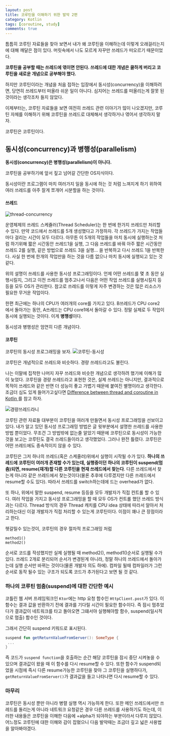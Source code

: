 ```yaml
---
layout: post
title: 코루틴을 이해하기 위한 발악 2편
category: Kotlin
tags: [coroutine, study]
comments: true
---
```


틈틈히 코루틴 자료들을 찾아 보면서 내가 왜 코루틴을 이해하는데 이렇게 오래걸리는지에 대해 깨달은 점이 있다. 머릿속에서 나도 모르게 자꾸만 쓰레드가 떠오르기 때문이었다.

**코루틴을 공부할 때는 쓰레드에 엮이면 안된다. 쓰레드에 대한 개념은 쿨하게 버리고 코루틴을 새로운 개념으로 공부해야 했다.**

하지만 코루틴이라는 개념을 처음 접하는 입장에서 동시성(concurrency)을 이해하려면, 당연히 쓰레드부터 떠올라 쉬운 일이 아니다. 심지어는 쓰레드를 떠올리는게 잘못 된것이라는 생각조차 들지 않았다.

이제부터는, 코루틴 자료들을 보면 여전히 쓰레드 관련 이야기가 많이 나오겠지만, 코루틴 자체를 이해하기 위해 코루틴을 쓰레드로 대체해서 생각하거나 엮어서 생각하지 말자.

코루틴은 코루틴이다.

## 동시성(concurrency)과 병행성(parallelism)

**동시성(concurrency)은 병행성(parallelism)이 아니다.**

코루틴을 공부하기에 앞서 짚고 넘어갈 간단한 OS지식이다.

동시성이란 프로그램이 마치 여러가지 일을 동시에 하는 것 처럼 느껴지게 하기 위하여 여러 쓰레드를 아주 잘게 쪼개어 시분할을 하는 것이다.

#### 쓰레드

![thread-concurrency](https://user-images.githubusercontent.com/18481078/60334666-fee54480-99d6-11e9-84d0-6fb50fd47cb4.png)

운영체제의 쓰레드 스케쥴러(Thread Scheduler)는 한 번에 한가지 쓰레드만 처리할 수 있다. 만약 코드에서 쓰레드를 5개 생성했다고 가정하자. 각 쓰레드가 가지는 작업들 마다 걸리는 시간이 모두 다르다. 아무튼 이 5개의 작업들을 마치 동시에 실행하는것 처럼 하기위해 짧은 시간동안 쓰레드1을 실행, 그 다음 쓰레드를 바꿔 아주 짧은 시간동안 쓰레드 2를 실행, 같은 방법으로 쓰레드 3을 실행... 을 반복하고 다시 쓰레드 1을 반복한다. 사실 한 번에 한개의 작업만을 하는 것을 다름 없으나 마치 동시에 실행되고 있는 것 같다.

위의 설명이 쓰레드를 사용한 동시성 프로그래밍이다. 언제 어떤 쓰레드를 몇 초 동안 실행시킬지, 그리고 이전 쓰레드를 멈추고나서 다음은 어떤 작업 쓰레드를 실행시킬지 등등을 모두 OS가 관리한다. 참고로 쓰레드를 이렇게 자주 변경하는 것은 많은 리소스가 필요한 무거운 작업이다.

한편 최근에는 하나의 CPU가 여러개의 core를 가지고 있다. B쓰레드가 CPU core2 에서 돌아가는 동안, A쓰레드는 CPU core1에서 돌아갈 수 있다. 정말 실제로 두 작업이 동시에 실행되는 것이다. 이게 **병행성**이다.

동시성과 병행성은 엄연히 다른 개념이다.

#### 코루틴

코루틴의 동시성 프로그래밍을 보자.
![코루틴-동시성](https://user-images.githubusercontent.com/18481078/60337760-eda03600-99de-11e9-9222-b730ef58b855.png)

코루틴은 개념적으로 쓰레드와 비슷하다. 경량 쓰레드라고도 불린다.

나는 이말에 집착한 나머지 자꾸 쓰레드와 비슷한 개념으로 생각하려 했기에 이해가 많이 늦었다. 코루틴을 경량 쓰레드라고 표현한 것은, 실제 쓰레드는 아니지만, 결과적으로 목적이 쓰레드와 같은 반면 더 성능이 좋고 가볍기 때문에 붙여진 별명이라고 생각한다. 조금더 심도 있게 들어가고싶다면 [Difference between thread and coroutine in Kotlin
](https://stackoverflow.com/questions/43021816/difference-between-thread-and-coroutine-in-kotlin)를 참고 하자.

![경량쓰레드라니](https://user-images.githubusercontent.com/18481078/60335599-440a7600-99d9-11e9-8db6-2c06e9b539be.png)

코루틴 관련 자료들 대부분이 코루틴을 여러개 만들면서 동시성 프로그래밍을 선보이고 있다. 내가 알고 있던 동시성 프로그래밍 방법은 글 윗부분에서 설명한 쓰레드를 사용한 방법 뿐이었다. 무조건 그 방법밖에 없는줄 알았기 때문에 코루틴으로 동시성이 가능한 것을 보고는 코루틴도 결국 쓰레드들이라고 생각했었다. 그러나 완전 틀렸다. 코루틴은 어떤 쓰레드에도 종속적이지 않을 수 있다.

코루틴은 그저 하나의 쓰레드(혹은 스케줄러)위에서 실행이 시작될 수가 있다. **하나의 쓰레드에 코루틴이 여러개 존재할 수가 있는데, 실행중이던 하나의 코루틴이 suspend(멈춤)되면, resume(재개)할 다른 코루틴을 현재 쓰레드에서 찾는다**. 다른 쓰레드에서 찾는게 아니라 같은 쓰레드에서 찾는것이다(물론 추후에 다루겠지만 다른 쓰레드에서 resume할 수도 있다). 따라서 쓰레드를 switch하는데에 드는 overhead가 없다.

또 하나, 위에서 말한 suspend, resume 등등을 모두 개발자가 직접 컨트롤 할 수 있다. 여러 작업을 가지고 동시성 프로그래밍을 할 때 모두 OS가 컨트롤 했던 쓰레드 방식과는 다르다. Thread 방식의 경우 Thread 캐치를 CPU idea 상태에 따라서 알아서 처리하는대신 이걸 개발자가 직접 처리할 수 있는게 코루틴이다. 이점이 꽤나 큰 장점이라고 한다.

헷갈릴수 있는것이, 코루틴의 경우 절차적 프로그래밍 처럼

```
method1()
method2()
```

순서로 코드를 작성했지만 실제 실행될 때 method2(), method1()순서로 실행될 수가 있다. 쓰레드 2개로 분리되어 순서가 변경된게 아니라, 정말 하나의 쓰레드에서 돌아가는데 실행 순서만 바뀌는 것이다(물론 개발자 의도 하에). 컴파일 될때 컴파일러가 그런 순서로 동작 될수 있는 구조가 되도록 코드가 추가된다고 보면 될 것 같다.

### 하나의 코루틴 멈춤(suspend)에 대한 간단한 예시

코틀린 웹 서버 프레임워크인 `Ktor`에는 http 요청 함수인 `HttpClient.post`가 있다. 이 함수는 결과 값을 반환하기 전에 결과를 기다릴 시간이 필요한 함수이다. 즉 잠시 멈추었다가 결과값이 네트워크를 타고 돌아오면 그떄서야 실행해야할 함수, suspend(일시적으로 멈출) 함수인 것이다.

그래서 간단히 suspend 키워드로 표시된다.

```kotlin
suspend fun getReturnValueFromServer(): SomeType {
 ...
}
```

즉 코드가 `suspend function`을 호출하는 순간 해당 코루틴을 잠시 중단 시켜놓을 수 있으며 결과값이 왔을 때 이 함수를 다시 resume할 수 있다. 또한 함수가 suspend되었을 시점에 즉시 다른 resume가능한 코루틴을 찾아 그 코루틴을 실행하다가, `getReturnValueFromServer()`가 결과값을 들고 나타나면 다시 resume할 수 있다.

### 마무리

코루틴은 동시성 뿐만 아니라 병렬 실행 역시 가능하게 한다. 또한 메인 쓰레드에서만 쓰레드를 돌리는게 아니라 네트워크 요청같은 경우 다른 쓰레드를 사용하기도 하는데, 이러한 내용들은 코루틴을 이해한 다음에 +alpha가 되야하는 부분이라서 다루지 않았다. 어느정도 코루틴에 대한 이해와 감이 잡혔으니 다음 발악때는 조금더 깊고 넓은 사용법을 알아봐야겠다.
